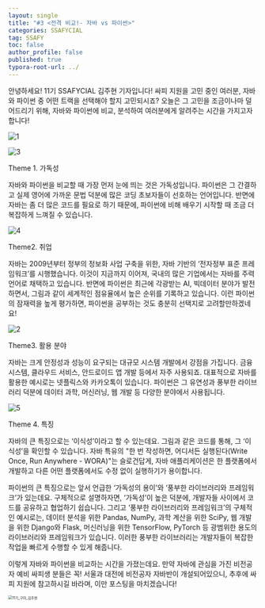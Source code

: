 ```yaml
---
layout: single
title: "#3 <전격 비교!- 자바 vs 파이썬>"
categories: SSAFYCIAL
tag: SSAFY
toc: false
author_profile: false
published: true
typora-root-url: ../
---
```


안녕하세요! 11기 SSAFYCIAL 김주현 기자입니다! 싸피 지원을 고민 중인 여러분, 자바와 파이썬 중 어떤 트랙을 선택해야 할지 고민되시죠? 오늘은 그 고민을 조금이나마 덜어드리기 위해, 자바와 파이썬에 비교, 분석하여 여러분에게 알려주는 시간을 가지고자 합니다!



![1](/images/2024-03-17-ssafycial_aut2/1.jpg)





![3](/images/2024-03-17-ssafycial_aut2/3.jpg)

Theme 1. 가독성  

 자바와 파이썬을 비교할 때 가장 먼저 눈에 띄는 것은 가독성입니다. 파이썬은 그 간결하고 실제 영어에 가까운 문법 덕분에 많은 코딩 초보자들이 선호하는 언어입니다. 반면에 자바는 좀 더 많은 코드를 필요로 하기 때문에, 파이썬에 비해 배우기 시작할 때 조금 더 복잡하게 느껴질 수 있습니다.

![4](/images/2024-03-17-ssafycial_aut2/4.jpg)

Theme2. 취업  

 자바는 2009년부터 정부의 정보화 사업 구축을 위한, 자바 기반의 ‘전자정부 표준 프레임워크’를 시행했습니다. 이것이 지금까지 이어져, 국내의 많은 기업에서는 자바를 주력 언어로 채택하고 있습니다. 반면에 파이썬은 최근에 각광받는 AI, 빅데이터 분야가 발전하면서, 그림과 같이 세계적인 점유율에서 높은 순위를 기록하고 있습니다. 이런 파이썬의 잠재력을 높게 평가하면, 파이썬을 공부하는 것도 충분히 선택지로 고려할만하겠네요!

![2](/images/2024-03-17-ssafycial_aut2/2.jpg)

Theme3. 활용 분야  

자바는 크게 안정성과 성능이 요구되는 대규모 시스템 개발에서 강점을 가집니다. 금융 시스템, 클라우드 서비스, 안드로이드 앱 개발 등에서 자주 사용되죠. 대표적으로 자바를 활용한 예시로는 넷플릭스와 카카오톡이 있습니다. 파이썬은 그 유연성과 풍부한 라이브러리 덕분에 데이터 과학, 머신러닝, 웹 개발 등 다양한 분야에서 사용됩니다. 

![5](/images/2024-03-17-ssafycial_aut2/5.jpg)

Theme 4. 특징 

자바의 큰 특징으로는 ‘이식성’이라고 할 수 있는데요. 그림과 같은 코드를 통해, 그 ‘이식성’을 확인할 수 있습니다. 자바 특유의 "한 번 작성하면, 어디서든 실행된다(Write Once, Run Anywhere - WORA)"는 슬로건답게, 자바 애플리케이션은 한 플랫폼에서 개발하고 다른 어떤 플랫폼에서도 수정 없이 실행하기가 용이합니다.   

 파이썬의 큰 특징으로는 앞서 언급한 ‘가독성의 용이’와 ‘풍부한 라이브러리와 프레임워크’가 있는데요. 구체적으로 설명하자면, ‘가독성’이 높은 덕분에, 개발자들 사이에서 코드를 공유하고 협업하기 쉽습니다. 그리고 ‘풍부한 라이브러리와 프레임워크’의 구체적인 예시로는, 데이터 분석을 위한 Pandas, NumPy, 과학 계산을 위한 SciPy, 웹 개발을 위한 Django와 Flask, 머신러닝을 위한 TensorFlow, PyTorch 등 광범위한 용도의 라이브러리와 프레임워크가 있습니다. 이러한 풍부한 라이브러리는 개발자들이 복잡한 작업을 빠르게 수행할 수 있게 해줍니다.

이렇게 자바와 파이썬을 비교하는 시간을 가졌는데요. 만약 자바에 관심을 가진 비전공자 예비 싸피생 분들은 꼭! 서울과 대전에 비전공자 자바반이 개설되어있으니, 추후에 싸피 지원에 참고하시길 바라며, 이만 포스팅을 마치겠습니다! 

<img src="/images/2024-03-17-ssafycial_aut2/11기_구미_김주현.png" alt="11기_구미_김주현" style="zoom:50%;" />
